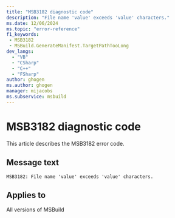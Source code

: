 ```yaml
---
title: "MSB3182 diagnostic code"
description: "File name 'value' exceeds 'value' characters."
ms.date: 12/06/2024
ms.topic: "error-reference"
f1_keywords:
 - MSB3182
 - MSBuild.GenerateManifest.TargetPathTooLong
dev_langs:
  - "VB"
  - "CSharp"
  - "C++"
  - "FSharp"
author: ghogen
ms.author: ghogen
manager: mijacobs
ms.subservice: msbuild
---
```


# MSB3182 diagnostic code

<!-- :::ErrorDefinitionDescription::: -->
<!-- :::editable-content name="introDescription"::: -->
This article describes the MSB3182 error code.
<!-- :::editable-content-end::: -->

## Message text

```output
MSB3182: File name 'value' exceeds 'value' characters.
```

<!-- :::editable-content name="postOutputDescription"::: -->
<!--
{StrBegin="MSB3182: "}
-->
<!-- :::editable-content-end::: -->
<!-- :::ErrorDefinitionDescription-end::: -->

## Applies to

All versions of MSBuild
